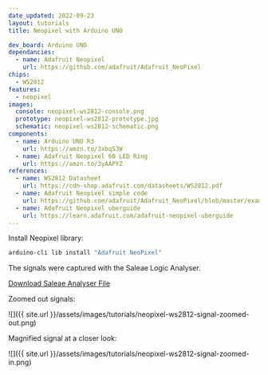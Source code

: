 ```yaml
---
date_updated: 2022-09-23
layout: tutorials
title: Neopixel with Arduino UNO

dev_board: Arduino UNO
dependancies:
  - name: Adafruit Neopixel
    url: https://github.com/adafruit/Adafruit_NeoPixel
chips:
  - WS2812
features:
  - neopixel
images:
  console: neopixel-ws2812-console.png
  prototype: neopixel-ws2812-prototype.jpg
  schematic: neopixel-ws2812-schematic.png
components:
  - name: Arduino UNO R3
    url: https://amzn.to/3xbq53W
  - name: Adafruit Neopixel 60 LED Ring
    url: https://amzn.to/3yAAPYZ
references:
  - name: WS2812 Datasheet
    url: https://cdn-shop.adafruit.com/datasheets/WS2812.pdf
  - name: Adafruit Neopixel simple code
    url: https://github.com/adafruit/Adafruit_NeoPixel/blob/master/examples/simple/simple.ino
  - name: Adafruit Neopixel uberguide
    url: https://learn.adafruit.com/adafruit-neopixel-uberguide
---
```


Install Neopixel library:

```sh
arduino-cli lib install "Adafruit NeoPixel"
```

The signals were captured with the Saleae Logic Analyser.

<a href="https://github.com/hutscape/hutscape.github.io/tree/master/{{page.path | replace:'.md',''}}/WS2818_Arduino_UNO.sal" class="button is-primary">Download Saleae Analyser File</a>

Zoomed out signals:

![]({{ site.url }}/assets/images/tutorials/neopixel-ws2812-signal-zoomed-out.png)

Magnified signal at a closer look:

![]({{ site.url }}/assets/images/tutorials/neopixel-ws2812-signal-zoomed-in.png)
